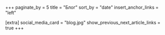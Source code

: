 +++
paginate_by = 5
title = "Блог"
sort_by = "date"
insert_anchor_links = "left"

[extra]
social_media_card = "blog.jpg"
show_previous_next_article_links = true
+++
